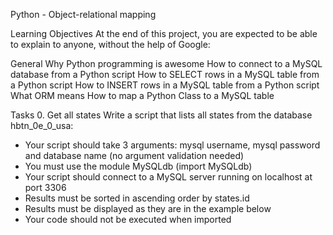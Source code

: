 Python - Object-relational mapping

Learning Objectives
At the end of this project, you are expected to be able to explain to anyone, without the help of Google:

General
Why Python programming is awesome
How to connect to a MySQL database from a Python script
How to SELECT rows in a MySQL table from a Python script
How to INSERT rows in a MySQL table from a Python script
What ORM means
How to map a Python Class to a MySQL table

Tasks
0. Get all states
Write a script that lists all states from the database hbtn_0e_0_usa:
-	Your script should take 3 arguments: mysql username, mysql password and database name (no argument validation needed)
-	You must use the module MySQLdb (import MySQLdb)
-	Your script should connect to a MySQL server running on localhost at port 3306
-	Results must be sorted in ascending order by states.id
-	Results must be displayed as they are in the example below
-	Your code should not be executed when imported